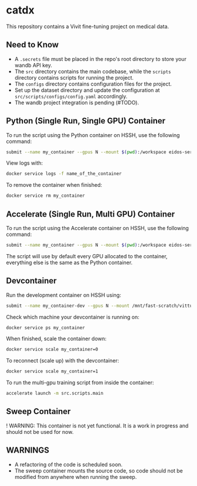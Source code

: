 # catdx

This repository contains a Vivit fine-tuning project on medical data.

## Need to Know
- A `.secrets` file must be placed in the repo's root directory to store your wandb API key.
- The `src` directory contains the main codebase, while the `scripts` directory contains scripts for running the project.
- The `configs` directory contains configuration files for the project.
- Set up the dataset directory and update the configuration at `src/scripts/configs/config.yaml` accordingly.
- The wandb project integration is pending (#TODO).

## Python (Single Run, Single GPU) Container
To run the script using the Python container on HSSH, use the following command:
```bash
submit --name my_container --gpus N --mount $(pwd):/workspace eidos-service.di.unito.it/vitturini/vivit:python
```
View logs with:
```bash
docker service logs -f name_of_the_container
```
To remove the container when finished:
```bash
docker service rm my_container
```

## Accelerate (Single Run, Multi GPU) Container
To run the script using the Accelerate container on HSSH, use the following command:
```bash
submit --name my_container --gpus N --mount $(pwd):/workspace eidos-service.di.unito.it/vitturini/vivit:accelerate
```
The script will use by default every GPU allocated to the container, everything else is the same as the Python container.

## Devcontainer
Run the development container on HSSH using:
```bash
submit --name my_container-dev --gpus N --mount /mnt/fast-scratch/vitturini/catdx:/scratch/catdx eidos-service.di.unito.it/vitturini/vivit:dev
```
Check which machine your devcontainer is running on:
```bash
docker service ps my_container
```
When finished, scale the container down:
```bash
docker service scale my_container=0
```
To reconnect (scale up) with the devcontainer:
```bash
docker service scale my_container=1
```
To run the multi-gpu training script from inside the container:
```bash
accelerate launch -m src.scripts.main
```

## Sweep Container
! WARNING: This container is not yet functional. It is a work in progress and should not be used for now.

## WARNINGS
- A refactoring of the code is scheduled soon.
- The sweep container mounts the source code, so code should not be modified from anywhere when running the sweep.
